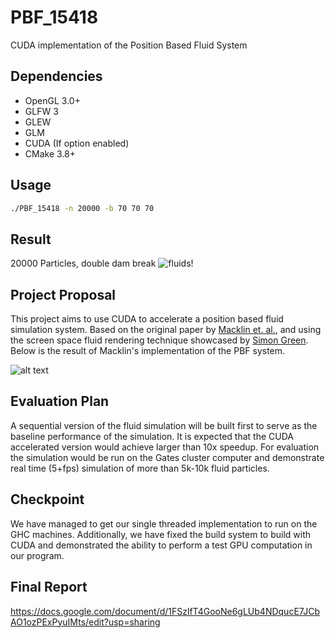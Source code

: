 # PBF_15418

CUDA implementation of the Position Based Fluid System

## Dependencies

* OpenGL 3.0+
* GLFW 3
* GLEW
* GLM
* CUDA (If option enabled)
* CMake 3.8+

## Usage

```bash
./PBF_15418 -n 20000 -b 70 70 70
```

## Result

20000 Particles, double dam break
![fluids!](http://github.com/eric1221bday/PBF_15418/blob/master/resource/20000.jpg)

## Project Proposal

This project aims to use CUDA to accelerate a position based fluid simulation system. Based on the original paper by [Macklin et. al.](http://mmacklin.com/pbf_sig_preprint.pdf), and using the screen space fluid rendering technique showcased by [Simon Green](http://developer.download.nvidia.com/presentations/2010/gdc/Direct3D_Effects.pdf). Below is the result of Macklin's implementation of the PBF system.

![alt text](https://i.ytimg.com/vi/F5KuP6qEuew/maxresdefault.jpg)

## Evaluation Plan

A sequential version of the fluid simulation will be built first to serve as the baseline performance of the simulation. It is expected that the CUDA accelerated version would achieve larger than 10x speedup. For evaluation the simulation would be run on the Gates cluster computer and demonstrate real time (5+fps) simulation of more than 5k-10k fluid particles.

## Checkpoint

We have managed to get our single threaded implementation to run on the GHC machines. Additionally, we have fixed the build system to build with CUDA and demonstrated the ability to perform a test GPU computation in our program.

## Final Report

https://docs.google.com/document/d/1FSzlfT4GooNe6gLUb4NDqucE7JCbAO1ozPExPyuIMts/edit?usp=sharing
